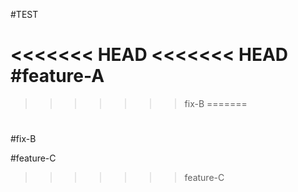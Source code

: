 #TEST
#
#
<<<<<<< HEAD
<<<<<<< HEAD
#feature-A
=======
>>>>>>> fix-B
=======
#
#
#fix-B


#feature-C
>>>>>>> feature-C
